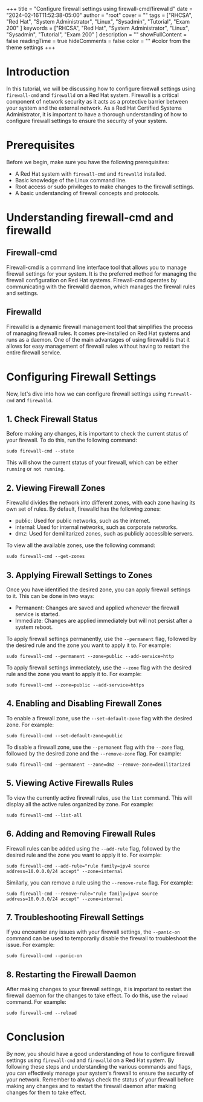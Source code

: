 +++
title = "Configure firewall settings using firewall-cmd/firewalld"
date = "2024-02-16T11:52:38-05:00"
author = "root"
cover = ""
tags = ["RHCSA", "Red Hat", "System Administrator", "Linux", "Sysadmin", "Tutorial", "Exam 200" ]
keywords = ["RHCSA", "Red Hat", "System Administrator", "Linux", "Sysadmin", "Tutorial", "Exam 200" ]
description = ""
showFullContent = false
readingTime = true
hideComments = false
color = "" #color from the theme settings
+++


# Introduction
In this tutorial, we will be discussing how to configure firewall settings using `firewall-cmd` and `firewalld` on a Red Hat system. Firewall is a critical component of network security as it acts as a protective barrier between your system and the external network. As a Red Hat Certified Systems Administrator, it is important to have a thorough understanding of how to configure firewall settings to ensure the security of your system.

# Prerequisites
Before we begin, make sure you have the following prerequisites:
- A Red Hat system with `firewall-cmd` and `firewalld` installed.
- Basic knowledge of the Linux command line.
- Root access or sudo privileges to make changes to the firewall settings.
- A basic understanding of firewall concepts and protocols.

# Understanding firewall-cmd and firewalld
## Firewall-cmd
Firewall-cmd is a command line interface tool that allows you to manage firewall settings for your system. It is the preferred method for managing the firewall configuration on Red Hat systems. Firewall-cmd operates by communicating with the firewalld daemon, which manages the firewall rules and settings.

## Firewalld
Firewalld is a dynamic firewall management tool that simplifies the process of managing firewall rules. It comes pre-installed on Red Hat systems and runs as a daemon. One of the main advantages of using firewalld is that it allows for easy management of firewall rules without having to restart the entire firewall service.

# Configuring Firewall Settings
Now, let's dive into how we can configure firewall settings using `firewall-cmd` and `firewalld`.

## 1. Check Firewall Status
Before making any changes, it is important to check the current status of your firewall. To do this, run the following command:
```
sudo firewall-cmd --state
```
This will show the current status of your firewall, which can be either `running` or `not running`.

## 2. Viewing Firewall Zones
Firewalld divides the network into different zones, with each zone having its own set of rules. By default, firewalld has the following zones:
- public: Used for public networks, such as the internet.
- internal: Used for internal networks, such as corporate networks.
- dmz: Used for demilitarized zones, such as publicly accessible servers.

To view all the available zones, use the following command:
```
sudo firewall-cmd --get-zones
```

## 3. Applying Firewall Settings to Zones
Once you have identified the desired zone, you can apply firewall settings to it. This can be done in two ways:
- Permanent: Changes are saved and applied whenever the firewall service is started.
- Immediate: Changes are applied immediately but will not persist after a system reboot.

To apply firewall settings permanently, use the `--permanent` flag, followed by the desired rule and the zone you want to apply it to. For example:
```
sudo firewall-cmd --permanent --zone=public --add-service=http
```

To apply firewall settings immediately, use the `--zone` flag with the desired rule and the zone you want to apply it to. For example:
```
sudo firewall-cmd --zone=public --add-service=https
```

## 4. Enabling and Disabling Firewall Zones
To enable a firewall zone, use the `--set-default-zone` flag with the desired zone. For example:
```
sudo firewall-cmd --set-default-zone=public
```

To disable a firewall zone, use the `--permanent` flag with the `--zone` flag, followed by the desired zone and the `--remove-zone` flag. For example:
```
sudo firewall-cmd --permanent --zone=dmz --remove-zone=demilitarized
```

## 5. Viewing Active Firewalls Rules
To view the currently active firewall rules, use the `list` command. This will display all the active rules organized by zone. For example:
```
sudo firewall-cmd --list-all
```

## 6. Adding and Removing Firewall Rules
Firewall rules can be added using the `--add-rule` flag, followed by the desired rule and the zone you want to apply it to. For example:
```
sudo firewall-cmd --add-rule="rule family=ipv4 source address=10.0.0.0/24 accept" --zone=internal
```

Similarly, you can remove a rule using the `--remove-rule` flag. For example:
```
sudo firewall-cmd --remove-rule="rule family=ipv4 source address=10.0.0.0/24 accept" --zone=internal
```

## 7. Troubleshooting Firewall Settings
If you encounter any issues with your firewall settings, the `--panic-on` command can be used to temporarily disable the firewall to troubleshoot the issue. For example:
```
sudo firewall-cmd --panic-on
```

## 8. Restarting the Firewall Daemon
After making changes to your firewall settings, it is important to restart the firewall daemon for the changes to take effect. To do this, use the `reload` command. For example:
```
sudo firewall-cmd --reload
```

# Conclusion
By now, you should have a good understanding of how to configure firewall settings using `firewall-cmd` and `firewalld` on a Red Hat system. By following these steps and understanding the various commands and flags, you can effectively manage your system's firewall to ensure the security of your network. Remember to always check the status of your firewall before making any changes and to restart the firewall daemon after making changes for them to take effect. 
